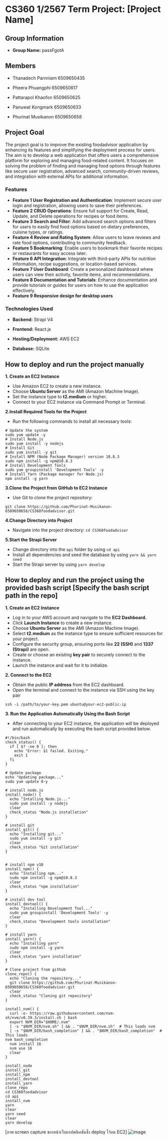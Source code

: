
# CS360 1/2567 Term Project: [Project Name]

## Group Information

- **Group Name:**  passFgotA

## Members

- Thanadech Parnniam 6509650435

- Pheera Phuangphi      6509650617

- Pattarapol Khaofon    6509650625

- Panuwat Kongmark    6509650633

- Phurinat Musikanon   6509650658

## Project Goal

The project goal is to improve the existing foodadvisor application by enhancing its features and simplifying the deployment process for users. The aim is to develop a web application that offers users a comprehensive platform for exploring and managing food-related content. It focuses on solving the problem of finding and managing food options through features like secure user registration, advanced search, community-driven reviews, and integration with external APIs for additional information.

### Features
- **Feature 1 User Registration and Authentication**: Implement secure user login and registration, allowing users to save their preferences.
- **Feature 2 CRUD Operations**: Ensure full support for Create, Read, Update, and Delete operations for recipes or food items.
- **Feature 3 Search and Filter**: Add advanced search options and filters for users to easily find food options based on dietary preferences, cuisine types, or ratings.
- **Feature 4 Review and Rating System**: Allow users to leave reviews and rate food options, contributing to community feedback.
- **Feature 5 Bookmarking**: Enable users to bookmark their favorite recipes or restaurants for easy access later.
- **Feature 6 API Integration**: Integrate with third-party APIs for nutrition information, recipe suggestions, or location-based services.
- **Feature 7 User Dashboard**: Create a personalized dashboard where users can view their activity, favorite items, and recommendations.
- **Feature 8 Documentation and Tutorials**: Enhance documentation and provide tutorials or guides for users on how to use the application effectively.
- **Feature 9 Responsive design for desktop users**

### Technologies Used

- **Backend:** Strapi V4

- **Frontend:** React.js 

- **Hosting/Deployment:** AWS EC2

- **Database:**  SQLite

## How to deploy and run the project manually

**1. Create an EC2 Instance**
 - Use Amazon EC2 to create a new instance.
 - Choose **Ubuntu Server** as the AMI (Amazon Machine Image).
 - Set the instance type to **t2.medium** or higher.
 - Connect to your EC2 instance via Command Prompt or Terminal.
 
**2.Install Required Tools for the Project**
 - Run the following commands to install all necessary tools:
```
# Update the system 
sudo yum update -y 
# Install Node.js 
sudo yum install -y nodejs 
# Install Git 
sudo yum install -y git 
# Install NPM (Node Package Manager) version 10.8.3 
sudo npm install -g npm@10.8.3 
# Install Development Tools 
sudo yum groupinstall 'Development Tools' -y 
# Install Yarn (Package manager for Node.js) 
npm install -g yarn
```

**3.Clone the Project from GitHub to EC2 Instance**
 - Use Git to clone the project repository:
 ```
 git clone https://github.com/Phurinat-Musikanon-6509650658/CS360foodadvisor.git
```

**4.Change Directory into Project**
- Navigate into the project directory: `cd CS360foodadvisor`

**5.Start the Strapi Server**
- Change directory into the `api` folder by using `cd api`
- Install all dependencies and seed the database by using `yarn && yarn seed`
- Start the Strapi server by using `yarn develop`

## How to deploy and run the project using the provided bash script [Specify the bash script path in the repo]

**1. Create an EC2 Instance**
 - Log in to your AWS account and navigate to the **EC2 Dashboard.**
 - Click **Launch Instance** to create a new instance.
 - Choose **Ubuntu Server** as the AMI (Amazon Machine Image).
 - Select **t2.medium**  as the instance type to ensure sufficient resources for your project.
 - Configure the security group, ensuring ports like **22 (SSH)** and **1337 (Strapi)** are open.
 - Create or choose an existing **key pair** to securely connect to the instance.
 - Launch the instance and wait for it to initialize.

**2. Connect to the EC2**

 - Obtain the public **IP address** from the EC2 dashboard.
 - Open the terminal and connect to the instance via SSH using the key pair
```
ssh -i /path/to/your-key.pem ubuntu@your-ec2-public-ip
```

**3. Run the Application Automatically Using the Bash Script**

 - After connecting to your EC2 instance, the application will be deployed and run automatically by executing the bash script provided below.
```
#!/bin/bash                            
check_status() { 
  if [ $? -ne 0 ]; then 
    echo "Error: $1 failed. Exiting." 
    exit 1 
  fi 
}                                     

# Update package 
echo "Updating package..." 
sudo yum update 0-y                    

# install node.js 
install_node() { 
  echo "Intalling Node.js..." 
  sudo yum install -y nodejs 
  clear 
  check_status "Node.js installation" 
}                                     

# install git 
install_git() { 
  echo "Installing git..." 
  sudo yum install -y git 
  clear 
  check_status "Git installation" 
}              
                        

# install npm v10 
install_npm() { 
  echo "Installing npm..." 
  sudo npm install -g npm@10.8.3 
  clear 
  check_status "npm installation" 
}               
                 
# install dev tool 
install_devtool() { 
  echo "Installing Development Tool..." 
  sudo yum groupinstall 'Development Tools' -y 
  clear 
  check_status "Development tools installation" 
}         
                         
# install yarn 
install_yarn() { 
  echo "Installing yarn" 
  sudo npm install -g yarn 
  clear 
  check_status "yarn installation" 
}                       

# Clone project from github 
clone_repo() { 
  echo "Cloning the repository..." 
  git clone https://github.com/Phurinat-Musikanon-6509650658/CS360foodadvisor.git 
  clear 
  check_status "Cloning git repository" 
}                    

install_nvm() { 
  curl -o- https://raw.githubusercontent.com/nvm-sh/nvm/v0.39.3/install.sh | bash 
  export NVM_DIR="$HOME/.nvm" 
  [ -s "$NVM_DIR/nvm.sh" ] && . "$NVM_DIR/nvm.sh"  # This loads nvm 
  [ -s "$NVM_DIR/bash_completion" ] && . "$NVM_DIR/bash_completion"  # This loads 
nvm bash_completion 
  nvm install 16 
  nvm use 16 
  clear 
}         
                  
install_node
install_git
install_npm
install_devtool
install_yarn
clone_repo
cd CS360foodadvisor 
cd api
install_nvm
yarn
clear
yarn seed
clear
yarn develop
```

[ภาพ screen capture ของหน้าเว็บแอปพลิเคชันซึ่ง deploy ไว้บน EC2]
![image](https://github.com/user-attachments/assets/3e4f71f2-0a51-4a1f-999d-9fec108b8157)


